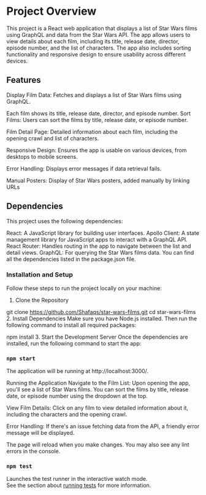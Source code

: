 # Project Overview

This project is a React web application that displays a list of Star Wars films using GraphQL and data from the Star Wars API. The app allows users to view details about each film, including its title, release date, director, episode number, and the list of characters. The app also includes sorting functionality and responsive design to ensure usability across different devices.

## Features
Display Film Data: Fetches and displays a list of Star Wars films using GraphQL.

Each film shows its title, release date, director, and episode number.
Sort Films: Users can sort the films by title, release date, or episode number.

Film Detail Page: Detailed information about each film, including the opening crawl and list of characters.

Responsive Design: Ensures the app is usable on various devices, from desktops to mobile screens.

Error Handling: Displays error messages if data retrieval fails.

Manual Posters: Display of Star Wars posters, added manually by linking URLs

## Dependencies
This project uses the following dependencies:

React: A JavaScript library for building user interfaces.
Apollo Client: A state management library for JavaScript apps to interact with a GraphQL API.
React Router: Handles routing in the app to navigate between the list and detail views.
GraphQL: For querying the Star Wars films data.
You can find all the dependencies listed in the package.json file.
### Installation and Setup
Follow these steps to run the project locally on your machine:

1. Clone the Repository

git clone https://github.com/Shafaqs/star-wars-films.git
cd star-wars-films
2. Install Dependencies
Make sure you have Node.js installed. Then run the following command to install all required packages:


npm install
3. Start the Development Server
Once the dependencies are installed, run the following command to start the app:


### `npm start`
The application will be running at http://localhost:3000/.



Running the Application
Navigate to the Film List: Upon opening the app, you'll see a list of Star Wars films. You can sort the films by title, release date, or episode number using the dropdown at the top.

View Film Details: Click on any film to view detailed information about it, including the characters and the opening crawl.

Error Handling: If there's an issue fetching data from the API, a friendly error message will be displayed.



The page will reload when you make changes.
You may also see any lint errors in the console.

### `npm test`

Launches the test runner in the interactive watch mode.\
See the section about [running tests](https://facebook.github.io/create-react-app/docs/running-tests) for more information.

